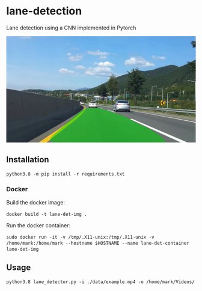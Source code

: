# lane-detection
Lane detection using a CNN implemented in Pytorch

![Example](data/sample.jpg)

## Installation
```
python3.8 -m pip install -r requirements.txt
```
### Docker
Build the docker image:
```
docker build -t lane-det-img .
```
Run the docker container:
```
sudo docker run -it -v /tmp/.X11-unix:/tmp/.X11-unix -v /home/mark:/home/mark --hostname $HOSTNAME --name lane-det-container lane-det-img
```

## Usage
```
python3.8 lane_detector.py -i ./data/example.mp4 -o /home/mark/Videos/
```
